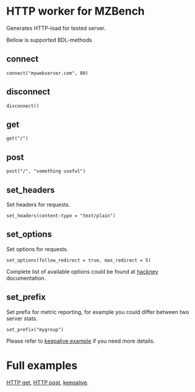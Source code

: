 # HTTP worker for MZBench

Generates HTTP-load for tested server.

Bellow is supported BDL-methods

## connect

	connect("mywebserver.com", 80)

## disconnect

	disconnect()

## get

	get("/")

## post

	post("/", "something useful")
	
## set_headers

Set headers for requests.

    set_headers(content-type = "text/plain") 	

## set_options

Set options for requests.

	set_options(follow_redirect = true, max_redirect = 5)

Complete list of available options could be found at [hackney](https://github.com/benoitc/hackney) documentation.

## set_prefix

Set prefix for metric reporting, for example you could differ between two server stats.

	set_prefix("mygroup")

Please refer to [keepalive example](examples/keepalive.bdl) if you need more details.

# Full examples

[HTTP get](examples/http_get.bdl), [HTTP post](examples/http_post.bdl), [keepalive](examples/keepalive.bdl).
